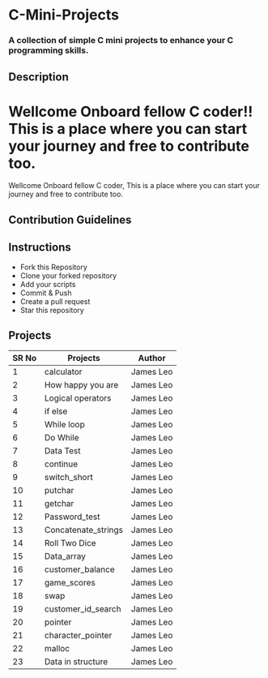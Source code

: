 # C-Mini-Projects
### A collection of simple C mini projects to enhance your C programming skills.


## Description


Wellcome Onboard fellow C coder!! This is a place where you can start your journey and free to contribute too.
=======
Wellcome Onboard fellow C coder, This is a place where you can start your journey and free to contribute too.


## Contribution Guidelines

## Instructions
* Fork this Repository
* Clone your forked repository
* Add your scripts
* Commit & Push
* Create a pull request
* Star this repository

## Projects


|SR No |Projects  | Author|
--- | --- | ---|
|1|calculator|James Leo|
|2|How happy you are|James Leo|
|3|Logical operators|James Leo|
|4|if else|James Leo|
|5|While loop|James Leo|
|6|Do While|James Leo|f
|7|Data Test|James Leo|
|8|continue|James Leo|
|9|switch_short|James Leo|
|10|putchar|James Leo|
|11|getchar|James Leo|
|12|Password_test|James Leo|
|13|Concatenate_strings|James Leo|
|14|Roll Two Dice|James Leo|
|15|Data_array|James Leo|
|16|customer_balance|James Leo|
|17|game_scores|James Leo|
|18|swap|James Leo|
|19|customer_id_search|James Leo|
|20|pointer|James Leo|
|21|character_pointer|James Leo|
|22|malloc|James Leo|
|23|Data in structure|James Leo|
